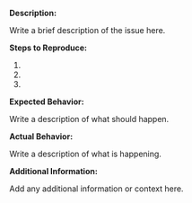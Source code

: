 **Description:** 

Write a brief description of the issue here.

**Steps to Reproduce:**

1. 
2. 
3. 

**Expected Behavior:**

Write a description of what should happen.

**Actual Behavior:**

Write a description of what is happening.

**Additional Information:**

Add any additional information or context here.
